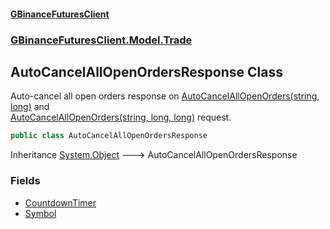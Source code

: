 #### [GBinanceFuturesClient](./index.md 'index')
### [GBinanceFuturesClient.Model.Trade](./GBinanceFuturesClient-Model-Trade.md 'GBinanceFuturesClient.Model.Trade')
## AutoCancelAllOpenOrdersResponse Class
Auto-cancel all open orders response on [AutoCancelAllOpenOrders(string, long)](./GBinanceFuturesClient-Trade-AutoCancelAllOpenOrders(string_long).md 'GBinanceFuturesClient.Trade.AutoCancelAllOpenOrders(string, long)') and   
[AutoCancelAllOpenOrders(string, long, long)](./GBinanceFuturesClient-Trade-AutoCancelAllOpenOrders(string_long_long).md 'GBinanceFuturesClient.Trade.AutoCancelAllOpenOrders(string, long, long)') request.  
```csharp
public class AutoCancelAllOpenOrdersResponse
```
Inheritance [System.Object](https://docs.microsoft.com/en-us/dotnet/api/System.Object 'System.Object') &#129106; AutoCancelAllOpenOrdersResponse  
### Fields
- [CountdownTimer](./GBinanceFuturesClient-Model-Trade-AutoCancelAllOpenOrdersResponse-CountdownTimer.md 'GBinanceFuturesClient.Model.Trade.AutoCancelAllOpenOrdersResponse.CountdownTimer')
- [Symbol](./GBinanceFuturesClient-Model-Trade-AutoCancelAllOpenOrdersResponse-Symbol.md 'GBinanceFuturesClient.Model.Trade.AutoCancelAllOpenOrdersResponse.Symbol')
